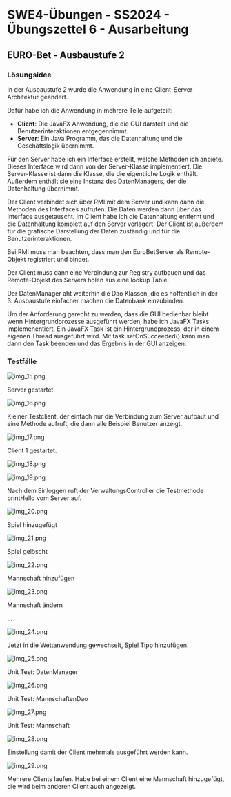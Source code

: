 # **SWE4-Übungen - SS2024 - Übungszettel 6 - Ausarbeitung**

## **EURO-Bet - Ausbaustufe 2**

### **Lösungsidee**

In der Ausbaustufe 2 wurde die Anwendung in eine Client-Server Architektur geändert.

Dafür habe ich die Anwendung in mehrere Teile aufgeteilt:

- **Client**: Die JavaFX Anwendung, die die GUI darstellt und die Benutzerinteraktionen entgegennimmt.
- **Server**: Ein Java Programm, das die Datenhaltung und die Geschäftslogik übernimmt.

Für den Server habe ich ein Interface erstellt, welche Methoden ich anbiete. Dieses Interface wird dann von der Server-Klasse implementiert. Die Server-Klasse ist dann die Klasse, die die eigentliche Logik enthält. 
Außerdem enthält sie eine Instanz des DatenManagers, der die Datenhaltung übernimmt.

Der Client verbindet sich über RMI mit dem Server und kann dann die Methoden des Interfaces aufrufen. Die Daten werden dann über das Interface ausgetauscht.
Im Client habe ich die Datenhaltung entfernt und die Datenhaltung komplett auf den Server verlagert. 
Der Client ist außerdem für die grafische Darstellung der Daten zuständig und für die Benutzerinteraktionen.

Bei RMI muss man beachten, dass man den EuroBetServer als Remote-Objekt registriert und bindet.

Der Client muss dann eine Verbindung zur Registry aufbauen und das Remote-Objekt des Servers holen aus eine lookup Table.

Der DatenManager aht weiterhin die Dao Klassen, die es hoffentlich in der 3. Ausbaustufe einfacher machen die Datenbank einzubinden.

Um der Anforderung gerecht zu werden, dass die GUI bedienbar bleibt wenn Hintergrundprozesse ausgeführt werden, habe ich JavaFX Tasks implemenentiert.
Ein JavaFX Task ist ein Hintergrundprozess, der in einem eigenen Thread ausgeführt wird. Mit task.setOnSucceeded() kann man dann den Task beenden und das Ergebnis in der GUI anzeigen.

### **Testfälle**

![img_15.png](img_15.png)

Server gestartet

![img_16.png](img_16.png)

Kleiner Testclient, der einfach nur die Verbindung zum Server aufbaut und eine Methode aufruft, die dann alle Beispiel Benutzer anzeigt.

![img_17.png](img_17.png)

Client 1 gestartet.

![img_18.png](img_18.png)

![img_19.png](img_19.png)

Nach dem Einloggen ruft der VerwaltungsController die Testmethode printHello vom Server auf.

![img_20.png](img_20.png)

Spiel hinzugefügt

![img_21.png](img_21.png)

Spiel gelöscht

![img_22.png](img_22.png)

Mannschaft hinzufügen

![img_23.png](img_23.png)

Mannschaft ändern

...

![img_24.png](img_24.png)

Jetzt in die Wettanwendung gewechselt, Spiel Tipp hinzufügen.

![img_25.png](img_25.png)

Unit Test: DatenManager

![img_26.png](img_26.png)

Unit Test: MannschaftenDao

![img_27.png](img_27.png)

Unit Test: Mannschaft

![img_28.png](img_28.png)

Einstellung damit der Client mehrmals ausgeführt werden kann.

![img_29.png](img_29.png)

Mehrere Clients laufen. Habe bei einem Client eine Mannschaft hinzugefügt, die wird beim anderen Client auch angezeigt.
